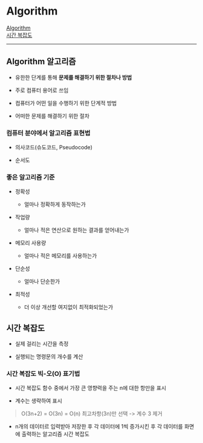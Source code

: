 # Algorithm

[Algorithm](#algorithm-알고리즘)   
[시간 복잡도](#시간-복잡도)   

---

## Algorithm 알고리즘
- 유한한 단계를 통해 **문제를 해결하기 위한 절차나 방법**

- 주로 컴퓨터 용어로 쓰임

- 컴퓨터가 어떤 일을 수행하기 위한 단계적 방법

- 어떠한 문제를 해결하기 위한 절차

### 컴퓨터 분야에서 알고리즘 표현법
- 의사코드(슈도코드, Pseudocode)

- 순서도

### 좋은 알고리즘 기준
- 정확성
  - 얼마나 정확하게 동작하는가

- 작업량
  - 얼마나 적은 연산으로 원하는 결과를 얻어내는가

- 메모리 사용량
  - 얼마나 적은 메모리를 사용하는가

- 단순성
  - 얼마나 단순한가

- 최적성
  - 더 이상 개선할 여지없이 최적화되었는가

## 시간 복잡도
- 실제 걸리는 시간을 측정

- 실행되는 명령문의 개수를 계산

### 시간 복잡도 빅-오(O) 표기법
- 시간 복잡도 함수 중에서 가장 큰 영향력을 주는 n에 대한 항만을 표시

- 계수는 생략하여 표시

> O(3n+2) = O(3n) = O(n)
> 최고차항(3n)만 선택 -> 계수 3 제거

- n개의 데이터르 입력받아 저장한 후 각 데이터에 1씩 증가시킨 후 각 데이터를 화면에 출력하는 알고리즘 시간 복잡도